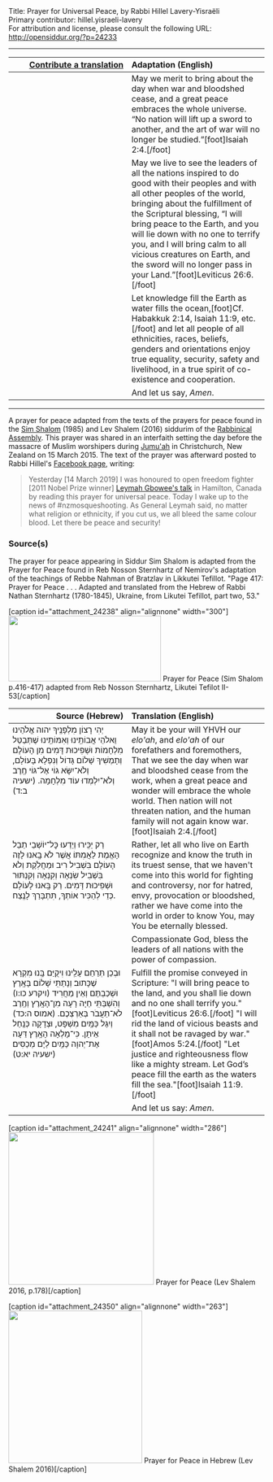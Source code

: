 <html>
<head></head>
<body>
Title: Prayer for Universal Peace, by Rabbi Hillel Lavery-Yisraëli<br />
Primary contributor: hillel.yisraeli-lavery<br />
For attribution and license, please consult the following URL: <a href="http://opensiddur.org/?p=24233">http://opensiddur.org/?p=24233</a>
<p />
<hr />

<table style="margin-left: auto;margin-right: auto;" class="draggable">
<thead><tr><th id="x" style="text-align: right;"><a href="https://opensiddur.org/contributing/upload/">Contribute a translation</a></th><th style="text-align: left;">Adaptation (English)</th></tr></thead>
<tbody>
<tr><td style="vertical-align:top;" width="46%">
<div class="liturgy"><span lang="he">

</span></div></td>
 
<td style="vertical-align:top;" width="53%">
<div class="english">
May we merit to bring about the day when war and bloodshed cease, 
and a great peace embraces the whole universe. 
“No nation will lift up a sword to another, 
and the art of war will no longer be studied.”[foot]Isaiah 2:4.[/foot]
</div></td></tr>


<tr><td style="vertical-align:top;" width="46%">
<div class="liturgy"><span lang="he">

</span></div></td>
 
<td style="vertical-align:top;" width="53%">
<div class="english">
May we live to see the leaders of all the nations 
inspired to do good with their peoples 
and with all other peoples of the world, 
bringing about the fulfillment of the Scriptural blessing, 
“I will bring peace to the Earth, 
and you will lie down with no one to terrify you, 
and I will bring calm to all vicious creatures on Earth, 
and the sword will no longer pass in your Land.”[foot]Leviticus 26:6.[/foot]
</div></td></tr>


<tr><td style="vertical-align:top;" width="46%">
<div class="liturgy"><span lang="he">

</span></div></td>
 
<td style="vertical-align:top;" width="53%">
<div class="english">
Let knowledge fill the Earth as water fills the ocean,[foot]Cf. Habakkuk 2:14, Isaiah 11:9, etc.[/foot]
and let all people of all ethnicities, races, beliefs, genders and orientations 
enjoy true equality, security, safety and livelihood, 
in a true spirit of co-existence and cooperation.
</div></td></tr>


<tr><td style="vertical-align:top;" width="46%">
<div class="liturgy"><span lang="he">

</span></div></td>
 
<td style="vertical-align:top;" width="53%">
<div class="english">
And let us say, <em>Amen</em>.
</div></td></tr>
</tbody></table>

<hr />

A prayer for peace adapted from the texts of the prayers for peace found in the <a href="https://en.wikipedia.org/wiki/Siddur_Sim_Shalom">Sim Shalom</a> (1985) and Lev Shalem (2016) siddurim of the <a href="https://en.wikipedia.org/wiki/Rabbinical_Assembly">Rabbinical Assembly</a>. This prayer was shared in an interfaith setting the day before the massacre of Muslim worshipers during <a href="https://en.wikipedia.org/wiki/Jumu%27ah">Jumu'ah</a> in Christchurch, New Zealand on 15 March 2015. The text of the prayer was afterward posted to Rabbi Hillel's <a href="https://www.facebook.com/photo.php?fbid=10161568169745300&set=a.10155092392955300&type=3">Facebook page</a>, writing:

<blockquote>Yesterday [14 March 2019] I was honoured to open freedom fighter [2011 Nobel Prize winner] <a href="https://www.facebook.com/events/2278748189034782/">Leymah Gbowee's talk</a> in Hamilton, Canada by reading this prayer for universal peace. Today I wake up to the news of #nzmosqueshooting. As General Leymah said, no matter what religion or ethnicity, if you cut us, we all bleed the same colour blood. Let there be peace and security!</blockquote>


<h3>Source(s)</h3>

The prayer for peace appearing in Siddur Sim Shalom is adapted from the Prayer for Peace found in Reb Nosson Sternhartz of Nemirov's adaptation of the teachings of Rebbe Nahman of Bratzlav in Likkutei Tefillot. "Page 417: Prayer for Peace . . . Adapted and translated from the Hebrew of Rabbi Nathan Sternhartz (1780-1845), Ukraine, from Likutei Tefillot, part two, 53."

[caption id="attachment_24238" align="alignnone" width="300"]<a href="https://opensiddur.org/wp-content/uploads/2019/03/Prayer-for-Peace-Sim-Shalom-p.416-417-adapted-from-Reb-Nosson-Sternhartz-Likutei-Tefilot-II-53.png"><img src="https://opensiddur.org/wp-content/uploads/2019/03/Prayer-for-Peace-Sim-Shalom-p.416-417-adapted-from-Reb-Nosson-Sternhartz-Likutei-Tefilot-II-53-300x129.png" alt="" width="300" height="129" class="size-medium wp-image-24238" /></a> Prayer for Peace (Sim Shalom p.416-417) adapted from Reb Nosson Sternhartz, Likutei Tefilot II-53[/caption]

<table style="margin-left: auto;margin-right: auto;" class="draggable">
<thead><tr><th id="x" style="text-align: right;">Source (Hebrew)</th><th style="text-align: left;">Translation (English)</th></tr></thead>
<tbody>
<tr><td style="vertical-align:top;" width="46%">
<div class="liturgy"><span lang="he">
יְהִי רָצוֹן מִלְפָנֶֽיךָ יהוה אֱלֹהֵינוּ וֵאלֹהֵי אֲבוֹתֵֽינוּ וְאִמּוֹתֵֽינוּ
שֶׁתְּבַטֵּל מִלְחָמוֹת וּשְׁפִיכוּת דָּמִים מִן הָעוֹלָם
וְתָמְשִׁיךְ שָׁלוֹם גָּדוֹל וְנִפְלָא בָּעוֹלָם,
וְלֹא־יִשָּׂא גוֹי אֶל־גּוֹי חֶֽרֶב 
וְלֹא־יִלְמְדוּ עוֹד מִלְחָמָה. <span class="citation">(ישעיה ב:ד)</span>
</span></div></td>
 
<td style="vertical-align:top;" width="53%">
<div class="english">
May it be your will YHVH our <em>elo'ah</em>, and <em>elo'ah</em> of our forefathers and foremothers,
That we see the day when war and bloodshed cease from the work, 
when a great peace and wonder will embrace the whole world.
Then nation will not threaten nation,
and the human family will not again know war.[foot]Isaiah 2:4.[/foot]
</div></td></tr>


<tr><td style="vertical-align:top;" width="46%">
<div class="liturgy"><span lang="he">
רַק יַכִּֽירוּ וְיֵדְעוּ כׇּל־יוֹשְׁבֵי תֵבֵל הָאֱמֶת לַאֲמִתּוֹ
אֲשֶׁר לֹא בָֽאנוּ לָזֶה הָעוֹלָם בִּשְׁבִיל רִיב וּמַחֲלֹֽקֶת
וְלֹא בִּשְׁבִיל שִׂנְאָה וְקִנְאָה וְקִנְתּוּר וּשְׁפִיכוּת דָּמִים.
רַק בָּֽאנוּ לָעוֹלָם כְּדֵי לְהַכִּיר אוֹתְךָ, תִּתְבָּרַךְ לָנֶֽצַח.
</span></div></td>
 
<td style="vertical-align:top;" width="53%">
<div class="english">
Rather, let all who live on Earth recognize and know the truth in its truest sense,
that we haven't come into this world for fighting and controversy,
nor for hatred, envy, provocation or bloodshed,
rather we have come into the world in order to know You, may You be eternally blessed.
</div></td></tr>


<tr><td style="vertical-align:top;" width="46%">
<div class="liturgy"><span lang="he">

</span></div></td>
 
<td style="vertical-align:top;" width="53%">
<div class="english">
Compassionate God, bless the leaders of all nations with the power of compassion.
</div></td></tr>


<tr><td style="vertical-align:top;" width="46%">
<div class="liturgy"><span lang="he">
וּבְכֵן תְּרַחֵם עָלֵֽינוּ וִיקֻיַּם בָּֽנוּ מִקְרָא שֶׁכָּתוּב׃
וְנָתַתִּֽי שָׁלוֹם בָּאָֽרֶץ 
וּשְׁכַבְתֶּם וְאֵין מַחֲרִיד <span class="citation">(ויקרע כו:ו)</span>
וְהִשְׁבַּתִּֽי חַיָּה רָעָה מִן־הָאָֽרֶץ 
וְחֶֽרֶב לֹא־תַעֲבֹר בְּאַרְצְכֶם. <span class="citation">(אמוס ה:כד)</span>
וְיִגַּל כַּמַּֽיִם מִשְׁפָּט, וּצְדָקָה כְּנַֽחַל אֵיתָן.
כִּי־מָלְאָה הָאָֽרֶץ דֵּעָה אֶת־יְהוָה כַּמַּֽיִם לַיָּם מְכַסִּים׃ <span class="citation">(ישעיה יא:ט)</span>
</span></div></td>
 
<td style="vertical-align:top;" width="53%">
<div class="english">
Fulfill the promise conveyed in Scripture:
"I will bring peace to the land,
and you shall lie down and no one shall terrify you."[foot]Leviticus 26:6.[/foot]
"I will rid the land of vicious beasts 
and it shall not be ravaged by war."[foot]Amos 5:24.[/foot]
"Let justice and righteousness flow like a mighty stream. 
Let God’s peace fill the earth as the waters fill the sea."[foot]Isaiah 11:9.[/foot] 
</div></td></tr>


<tr><td style="vertical-align:top;" width="46%">
<div class="liturgy"><span lang="he">

</span></div></td>
 
<td style="vertical-align:top;" width="53%">
<div class="english">
And let us say: <em>Amen</em>.
</div></td></tr>
</tbody></table>


[caption id="attachment_24241" align="alignnone" width="286"]<a href="https://opensiddur.org/wp-content/uploads/2019/03/Prayer-for-Peace-Lev-Shalem-p.178.png"><img src="https://opensiddur.org/wp-content/uploads/2019/03/Prayer-for-Peace-Lev-Shalem-p.178-286x300.png" alt="" width="286" height="300" class="size-medium wp-image-24241" /></a> Prayer for Peace (Lev Shalem 2016, p.178)[/caption]

[caption id="attachment_24350" align="alignnone" width="263"]<a href="https://opensiddur.org/wp-content/uploads/2019/03/Prayer-for-Peace-Lev-Shalem-p.178-Hebrew.jpg"><img src="https://opensiddur.org/wp-content/uploads/2019/03/Prayer-for-Peace-Lev-Shalem-p.178-Hebrew-263x300.jpg" alt="" width="263" height="300" class="size-medium wp-image-24350" /></a> Prayer for Peace in Hebrew (Lev Shalem 2016)[/caption]
</body>
</html>